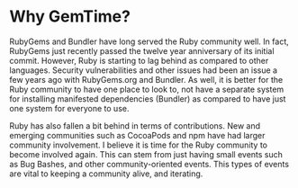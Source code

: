 # Why GemTime?

RubyGems and Bundler have long served the Ruby community well. In fact, RubyGems just recently passed the twelve year anniversary of its initial commit. However, Ruby is starting to lag behind as compared to other languages. Security vulnerabilities and other issues had been an issue a few years ago with RubyGems.org and Bundler. As well, it is better for the Ruby community to have one place to look to, not have a separate system for installing manifested dependencies (Bundler) as compared to have just one system for everyone to use.

Ruby has also fallen a bit behind in terms of contributions. New and emerging communities such as CocoaPods and npm have had larger community involvement. I believe it is time for the Ruby community to become involved again. This can stem from just having small events such as Bug Bashes, and other community-oriented events. This types of events are vital to keeping a community alive, and iterating.
